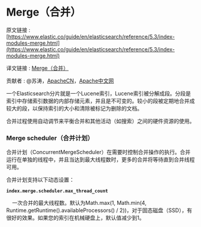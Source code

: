 # Merge（合并）

原文链接 : [https://www.elastic.co/guide/en/elasticsearch/reference/5.3/index-modules-merge.html](https://www.elastic.co/guide/en/elasticsearch/reference/5.3/index-modules-merge.html)

译文链接 : [Merge（合并）](/pages/viewpage.action?pageId=10028539)

贡献者 : @苏涛，[ApacheCN](/display/~apachecn)，[Apache中文网](/display/~apachechina)

一个Elasticsearch分片就是一个Lucene索引，Lucene索引被分解成段。分段是索引中存储索引数据的内部存储元素，并且是不可变的。较小的段被定期地合并成较大的段，以保持索引的大小和清除被标记为删除的文档。

合并过程使用自动调节来平衡合并和其他活动（如搜索）之间的硬件资源的使用。

### Merge scheduler（合并计划） 

合并计划（ConcurrentMergeScheduler）在需要时控制合并操作的执行。合并运行在单独的线程中，并且当达到最大线程数时，更多的合并将等待直到合并线程可用。

合并计划支持以下动态设置：

**`index.merge.scheduler.max_thread_count`**

    一次合并的最大线程数。默认为Math.max(1, Math.min(4, Runtime.getRuntime().availableProcessors() / 2))，对于固态磁盘（SSD），有很好的效果。如果您的索引在机械硬盘上，默认值减少到1。
